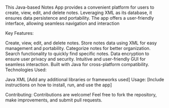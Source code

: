 This Java-based Notes App provides a convenient platform for users to create, view, edit, and delete notes. Leveraging XML as its database, it ensures data persistence and portability. The app offers a user-friendly interface, allowing seamless navigation and interaction

Key Features:

Create, view, edit, and delete notes.
Store notes data using XML for easy management and portability.
Categorize notes for better organization.
Search functionality to quickly find specific notes.
Data encryption to ensure user privacy and security.
Intuitive and user-friendly GUI for seamless interaction.
Built with Java for cross-platform compatibility.
Technologies Used:

Java
XML
[Add any additional libraries or frameworks used]
Usage:
[Include instructions on how to install, run, and use the app]

Contributing:
Contributions are welcome! Feel free to fork the repository, make improvements, and submit pull requests.
